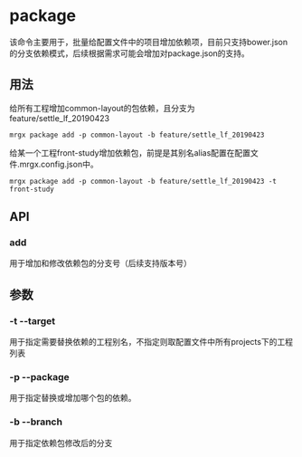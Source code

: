 # package
该命令主要用于，批量给配置文件中的项目增加依赖项，目前只支持bower.json的分支依赖模式，后续根据需求可能会增加对package.json的支持。

## 用法

给所有工程增加common-layout的包依赖，且分支为feature/settle_lf_20190423

``` shell
mrgx package add -p common-layout -b feature/settle_lf_20190423
```

给某一个工程front-study增加依赖包，前提是其别名alias配置在配置文件.mrgx.config.json中。
``` shell
mrgx package add -p common-layout -b feature/settle_lf_20190423 -t front-study
```


## API

### add

用于增加和修改依赖包的分支号（后续支持版本号）

## 参数

### -t --target

用于指定需要替换依赖的工程别名，不指定则取配置文件中所有projects下的工程列表

### -p --package

用于指定替换或增加哪个包的依赖。

### -b --branch

用于指定依赖包修改后的分支